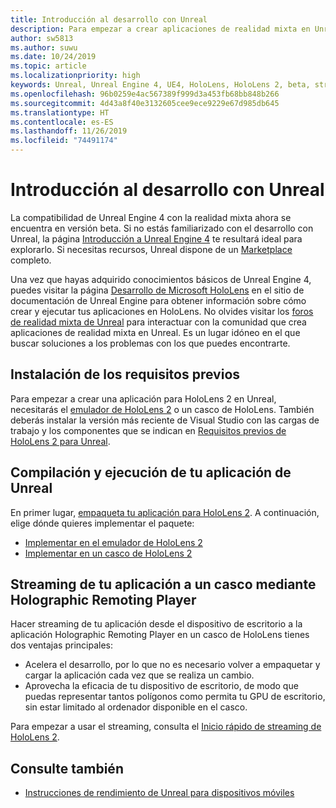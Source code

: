 ```yaml
---
title: Introducción al desarrollo con Unreal
description: Para empezar a crear aplicaciones de realidad mixta en Unreal.
author: sw5813
ms.author: suwu
ms.date: 10/24/2019
ms.topic: article
ms.localizationpriority: high
keywords: Unreal, Unreal Engine 4, UE4, HoloLens, HoloLens 2, beta, streaming, comunicación remota, realidad mixta, desarrollo, introducción, nuevo proyecto, emulador, documentación
ms.openlocfilehash: 96b0259e4ac567389f999d3a453fb68bb848b266
ms.sourcegitcommit: 4d43a8f40e3132605cee9ece9229e67d985db645
ms.translationtype: HT
ms.contentlocale: es-ES
ms.lasthandoff: 11/26/2019
ms.locfileid: "74491174"
---
```

# <a name="unreal-development-overview"></a>Introducción al desarrollo con Unreal

La compatibilidad de Unreal Engine 4 con la realidad mixta ahora se encuentra en versión beta. Si no estás familiarizado con el desarrollo con Unreal, la página <a href="https://docs.unrealengine.com//GettingStarted/index.html" target="_blank">Introducción a Unreal Engine 4</a> te resultará ideal para explorarlo. Si necesitas recursos, Unreal dispone de un <a href="https://www.unrealengine.com/marketplace//store" target="_blank">Marketplace</a> completo. 

Una vez que hayas adquirido conocimientos básicos de Unreal Engine 4, puedes visitar la página <a href="https://docs.unrealengine.com//Platforms/AR/HoloLens2/index.html" target="_blank">Desarrollo de Microsoft HoloLens</a> en el sitio de documentación de Unreal Engine para obtener información sobre cómo crear y ejecutar tus aplicaciones en HoloLens. No olvides visitar los <a href="https://forums.unrealengine.com/development-discussion/vr-ar-development" target="_blank">foros de realidad mixta de Unreal</a> para interactuar con la comunidad que crea aplicaciones de realidad mixta en Unreal. Es un lugar idóneo en el que buscar soluciones a los problemas con los que puedes encontrarte.

## <a name="installing-the-prerequisites"></a>Instalación de los requisitos previos

Para empezar a crear una aplicación para HoloLens 2 en Unreal, necesitarás el [emulador de HoloLens 2](using-the-hololens-emulator.md) o un casco de HoloLens. También deberás instalar la versión más reciente de Visual Studio con las cargas de trabajo y los componentes que se indican en <a href="https://docs.unrealengine.com//Platforms/AR/HoloLens2/Prerequisites/index.html" target="_blank">Requisitos previos de HoloLens 2 para Unreal</a>.

## <a name="building-and-running-your-unreal-app"></a>Compilación y ejecución de tu aplicación de Unreal

En primer lugar, <a href="https://docs.unrealengine.com//Platforms/AR/HoloLens2/HowTo/PackageApp/index.html" target="_blank">empaqueta tu aplicación para HoloLens 2</a>. A continuación, elige dónde quieres implementar el paquete:
* <a href="https://docs.unrealengine.com//Platforms/AR/HoloLens2/QuickStartEmulator/index.html" target="_blank">Implementar en el emulador de HoloLens 2</a>
* <a href="https://docs.unrealengine.com//Platforms/AR/HoloLens2/QuickStartDevice/index.html" target="_blank">Implementar en un casco de HoloLens 2</a>

## <a name="streaming-your-app-to-a-headset-via-the-holographic-remoting-player"></a>Streaming de tu aplicación a un casco mediante Holographic Remoting Player

Hacer streaming de tu aplicación desde el dispositivo de escritorio a la aplicación Holographic Remoting Player en un casco de HoloLens tienes dos ventajas principales: 
* Acelera el desarrollo, por lo que no es necesario volver a empaquetar y cargar la aplicación cada vez que se realiza un cambio.
* Aprovecha la eficacia de tu dispositivo de escritorio, de modo que puedas representar tantos polígonos como permita tu GPU de escritorio, sin estar limitado al ordenador disponible en el casco.

Para empezar a usar el streaming, consulta el <a href="https://docs.unrealengine.com//Platforms/AR/HoloLens2/QuickStartStreaming/index.html" target="_blank">Inicio rápido de streaming de HoloLens 2</a>[]().

## <a name="see-also"></a>Consulte también
* <a href="https://docs.unrealengine.com//Platforms/Mobile/Performance/index.html" target="_blank">Instrucciones de rendimiento de Unreal para dispositivos móviles</a>
